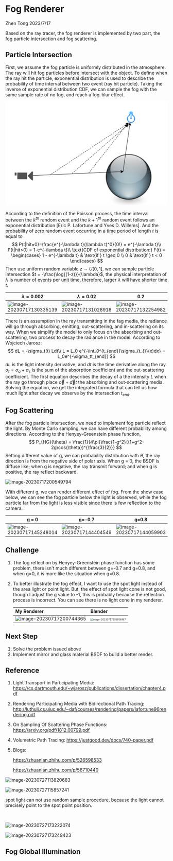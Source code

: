 # Fog Renderer

Zhen Tong 2023/7/17

Based on the ray tracer, the fog renderer is implemented by two part, the fog particle intersection and fog scattering. 

## Particle Intersection

First, we assume the fog particle is uniformly distributed in the atmosphere. The ray will hit fog particles before intersect with the object. To define when the ray hit the particle, exponential distribution is used to describe the probability of time interval between two event (ray hit particle). Taking the inverse of exponential distribution CDF, we can sample the fog with the same sample rate of no fog, and reach a fog-blur effect. 

<img src="images/Particle Intersection.png" alt="Your Image Description">

According to the definition of the Poisson process, the time interval between the $k^{th}$ random event and the $k+1^{th}$ random event follows an exponential distribution [Eric P. Lafortune and Yves D. Willems]. And the probability of zero random event occurring in a time period of length $t$ is equal to
$$
P(t|hit=0)=\frac{e^{-\lambda t}(\lambda t)^0}{0!} = e^{-\lambda t}\\
P(t|hit>0) = 1-e^{-\lambda t}\\
\text{CDF of exponential distribution:}
F(t) = \begin{cases}
1 - e^{-\lambda t} & \text{if } t \geq 0 \\
0 & \text{if } t < 0
\end{cases}
$$
Then use uniform random variable $z\sim U[0, 1]$, we can sample particle intersection $t = -\frac{\log{(1-z)}}{\lambda}$, the physical interpretation of $\lambda$ is number of events per unit time, therefore, larger $\lambda$ will have shorter time $t$. 

| $\lambda=0.002$                                              | $\lambda=0.02$                                               | $0.2$                                                        |
| ------------------------------------------------------------ | ------------------------------------------------------------ | ------------------------------------------------------------ |
| ![image-20230717130335139](C:\Users\surface\AppData\Roaming\Typora\typora-user-images\image-20230717130335139.png) | ![image-20230717131028918](C:\Users\surface\AppData\Roaming\Typora\typora-user-images\image-20230717131028918.png) | ![image-20230717132254982](C:\Users\surface\AppData\Roaming\Typora\typora-user-images\image-20230717132254982.png) |

There is an assumption in the ray transmitting in the fag media, the radiance will go through absorbing, emitting, out-scattering, and in-scattering on its way. When we simplify the model to only focus on the absorbing and out-scattering, two process to decay the radiance in the model. According to Wojciech Jarosz: 
$$
dL = -\sigma_t(t) Ldt\\
L = L_0 e^{-\int_0^{t_{end}}\sigma_{t_{}}(x)dx} = L_0e^{-\sigma_tt_{end}}
$$
$dL$ is the light intensity derivative, and $dt$ is the time derivative along the ray. $\sigma_t=\sigma_a+\sigma_s$ is the sum of the absorption coefficient and the out-scattering coefficient. The first equation describes the decay of a the intensity $L$ when the ray go through place $\vec{o}+\vec{d}t$ the absorbing and out-scattering media. Solving the equation, we get the integrated formula that can tell us how much light after decay we observe by the intersection $t_{end}$.

## Fog Scattering

After the fog particle intersection, we need to implement fog particle reflect the light. By Monte Carlo sampling, we can have different probability among directions. According to the Henyey-Greenstein phase function,
$$
P_{HG}(\theta) = \frac{1}{4\pi}\frac{1-g^2}{(1+g^2-2g\cos{\theta})^{\frac{3}{2}}}
$$
Setting different value of g, we can probability distribution with $\theta$, the ray direction is from the negative side of polar axis. When g = 0, the BSDF is diffuse like; when g is negative, the ray transmit forward; and when g is positive, the ray reflect backward.

 ![image-20230717200549794](C:\Users\surface\AppData\Roaming\Typora\typora-user-images\image-20230717200549794.png)

With different g, we can render different effect of fog. From the show case below, we can see the fog particle below the light is observed, while the fog particle far from the light is less visible since there is few reflection to the camera.

| g = 0                                                        | g=-0.7                                                       | g=0.8                                                        |
| ------------------------------------------------------------ | ------------------------------------------------------------ | ------------------------------------------------------------ |
| ![image-20230717145248014](C:\Users\surface\AppData\Roaming\Typora\typora-user-images\image-20230717145248014.png) | <img src="C:\Users\surface\AppData\Roaming\Typora\typora-user-images\image-20230717144404549.png" alt="image-20230717144404549" style="zoom:100%;" /> | <img src="C:\Users\surface\AppData\Roaming\Typora\typora-user-images\image-20230717144059903.png" alt="image-20230717144059903" style="zoom:100%;" /> |



## Challenge

1. The fog reflection by Henyey-Greenstein phase function has some problem, there isn't much different between g=-0.7 and g=0.8, and when g=0, it is more like the situation when g=0.8.

2. To better illustrate the fog effect, I want to use the spot light instead of the area light or point light. But, the effect of spot light cone is not good, though I adjust the g value to -1, this is probably because the reflection process is incorrect. You can see there is no light cone in my renderer.

   | My Renderer                                                  | Blender                                                      |
   | ------------------------------------------------------------ | ------------------------------------------------------------ |
   | ![image-20230717200744365](C:\Users\surface\AppData\Roaming\Typora\typora-user-images\image-20230717200744365.png) | <img src="C:\Users\surface\AppData\Roaming\Typora\typora-user-images\image-20230717205856987.png" alt="image-20230717205856987" style="zoom:50%;" /> |

   

## Next Step

1. Solve the problem issued above
2. Implement mirror and glass material BSDF to build a better render.

## Reference

1. Light Transport in Participating Media: https://cs.dartmouth.edu/~wjarosz/publications/dissertation/chapter4.pdf
2. Rendering Participating Media with Bidirectional Path Tracing: http://luthuli.cs.uiuc.edu/~daf/courses/rendering/papers/lafortune96rendering.pdf
3. On Sampling Of Scattering Phase Functions: https://arxiv.org/pdf/1812.00799.pdf
4. Volumetric Path Tracing: https://justgood.dev/docs/740-paper.pdf

5. Blogs: 

   https://zhuanlan.zhihu.com/p/526598533

   https://zhuanlan.zhihu.com/p/56710440







![image-20230727113820683](C:\Users\surface\AppData\Roaming\Typora\typora-user-images\image-20230727113820683.png)

![image-20230727115857241](C:\Users\surface\AppData\Roaming\Typora\typora-user-images\image-20230727115857241.png)

spot light can not use random sample procedure, because the light cannot precisely point to the spot point position. 

​	

![image-20230727173222074](C:\Users\surface\AppData\Roaming\Typora\typora-user-images\image-20230727173222074.png)

![image-20230727173249423](C:\Users\surface\AppData\Roaming\Typora\typora-user-images\image-20230727173249423.png)

## Fog Global Illumination



